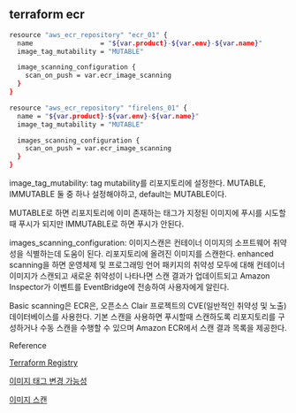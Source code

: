 ## terraform ecr

```bash
resource "aws_ecr_repository" "ecr_01" {
  name                 = "${var.product}-${var.env}-${var.name}"
  image_tag_mutability = "MUTABLE"

  image_scanning_configuration {
    scan_on_push = var.ecr_image_scanning
  }
}

resource "aws_ecr_repository" "firelens_01" {
  name = "${var.product}-${var.env}-${var.name}"
  image_tag_mutability = "MUTABLE"

  images_scanning_configuration {
    scan_on_push = var.ecr_image_scanning
  }
}
```

image_tag_mutability: tag mutability를 리포지토리에 설정한다. MUTABLE, IMMUTABLE 둘 중 하나 설정해야하고, default는 MUTABLE이다.

MUTABLE로 하면 리포지토리에 이미 존재하는 태그가 지정된 이미지에 푸시를 시도할 때 푸시가 되지만 IMMUTABLE로 하면 푸시가 안된다.

images_scanning_configuration: 이미지스캔은 컨테이너 이미지의 소프트웨어 취약성을 식별하는데 도움이 된다. 리포지토리에 올려진 이미지를 스캔한다. enhanced scanning을 하면 운영체제 및 프로그래밍 언어 패키지의 취약성 모두에 대해 컨테이너 이미지가 스캔되고 새로운 취약성이 나타나면 스캔 결과가 업데이트되고 Amazon Inspector가 이벤트를 EventBridge에 전송하여 사용자에게 알린다.

Basic scanning은 ECR은, 오픈소스 Clair 프로젝트의 CVE(일반적인 취약성 및 노출) 데이터베이스를 사용한다. 기본 스캔을 사용하면 푸시할때 스캔하도록 리포지토리를 구성하거나 수동 스캔을 수행할 수 있으며 Amazon ECR에서 스캔 결과 목록을 제공한다.

Reference

[Terraform Registry](https://registry.terraform.io/providers/hashicorp/aws/latest/docs/resources/ecr_repository)

[이미지 태그 변경 가능성](https://docs.aws.amazon.com/ko_kr/AmazonECR/latest/userguide/image-tag-mutability.html)

[이미지 스캔](https://docs.aws.amazon.com/ko_kr/AmazonECR/latest/userguide/image-scanning.html)
